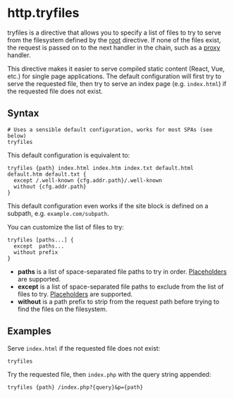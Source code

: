 # http.tryfiles

tryfiles is a directive that allows you to specify a list of files to try to serve from the filesystem defined by the
[root](/root) directive. If none of the files exist, the request is passed on to the next handler in the chain, such as
a [proxy](/proxy) handler.

This directive makes it easier to serve compiled static content (React, Vue, etc.) for single page applications. The
default configuration will first try to serve the requested file, then try to serve an index page (e.g. `index.html`) if
the requested file does not exist.

## Syntax

``` casketfile
# Uses a sensible default configuration, works for most SPAs (see below)
tryfiles
```

This default configuration is equivalent to:

``` casketfile
tryfiles {path} index.html index.htm index.txt default.html default.htm default.txt {
  except /.well-known {cfg.addr.path}/.well-known
  without {cfg.addr.path}
}
```

This default configuration even works if the site block is defined on a subpath, e.g. `example.com/subpath`. 

You can customize the list of files to try:

``` casketfile
tryfiles [paths...] {
  except  paths...
  without prefix
}
```

-   **paths** is a list of space-separated file paths to try in order. [Placeholders](#placeholders) are supported.
-   **except** is a list of space-separated file paths to exclude from the list of files to try.
    [Placeholders](#placeholders) are supported.
-   **without** is a path prefix to strip from the request path before trying to find the files on the filesystem.

## Examples

Serve `index.html` if the requested file does not exist:

``` casketfile
tryfiles
```

Try the requested file, then `index.php` with the query string appended:

``` casketfile
tryfiles {path} /index.php?{query}&p={path}
```
